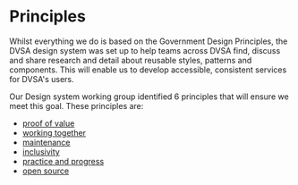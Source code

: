 # Principles

Whilst everything we do is based on the Government Design Principles, the DVSA design system was set up to help teams across DVSA find, discuss and share research and detail about reusable styles, patterns and components. This will enable us to develop accessible, consistent services for DVSA's users.

Our Design system working group identified 6 principles that will ensure we meet this goal. These principles are:
<ul class="govuk-list govuk-list--bullet">
  <li><a href="principles/value">proof of value</a></li>
  <li><a href="principles/working-together">working together</a></li>
  <li><a href="principles/maintenance">maintenance</a></li>
  <li><a href="principles/inclusivity">inclusivity</a></li>
  <li><a href="principles/practice-and-progress">practice and progress</a></li>
  <li><a href="principles/open-source">open source</a></li>
</ul>
